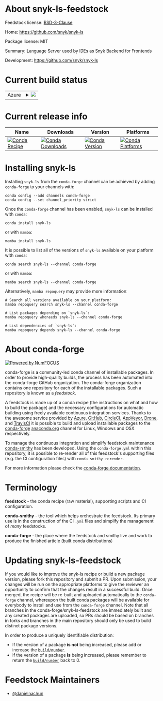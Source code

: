 About snyk-ls-feedstock
=======================

Feedstock license: [BSD-3-Clause](https://github.com/conda-forge/snyk-ls-feedstock/blob/main/LICENSE.txt)

Home: https://github.com/snyk/snyk-ls

Package license: MIT

Summary: Language Server used by IDEs as Snyk Backend for Frontends

Development: https://github.com/snyk/snyk-ls

Current build status
====================


<table>
    
  <tr>
    <td>Azure</td>
    <td>
      <details>
        <summary>
          <a href="https://dev.azure.com/conda-forge/feedstock-builds/_build/latest?definitionId=23937&branchName=main">
            <img src="https://dev.azure.com/conda-forge/feedstock-builds/_apis/build/status/snyk-ls-feedstock?branchName=main">
          </a>
        </summary>
        <table>
          <thead><tr><th>Variant</th><th>Status</th></tr></thead>
          <tbody><tr>
              <td>linux_64</td>
              <td>
                <a href="https://dev.azure.com/conda-forge/feedstock-builds/_build/latest?definitionId=23937&branchName=main">
                  <img src="https://dev.azure.com/conda-forge/feedstock-builds/_apis/build/status/snyk-ls-feedstock?branchName=main&jobName=linux&configuration=linux%20linux_64_" alt="variant">
                </a>
              </td>
            </tr><tr>
              <td>osx_64</td>
              <td>
                <a href="https://dev.azure.com/conda-forge/feedstock-builds/_build/latest?definitionId=23937&branchName=main">
                  <img src="https://dev.azure.com/conda-forge/feedstock-builds/_apis/build/status/snyk-ls-feedstock?branchName=main&jobName=osx&configuration=osx%20osx_64_" alt="variant">
                </a>
              </td>
            </tr><tr>
              <td>win_64</td>
              <td>
                <a href="https://dev.azure.com/conda-forge/feedstock-builds/_build/latest?definitionId=23937&branchName=main">
                  <img src="https://dev.azure.com/conda-forge/feedstock-builds/_apis/build/status/snyk-ls-feedstock?branchName=main&jobName=win&configuration=win%20win_64_" alt="variant">
                </a>
              </td>
            </tr>
          </tbody>
        </table>
      </details>
    </td>
  </tr>
</table>

Current release info
====================

| Name | Downloads | Version | Platforms |
| --- | --- | --- | --- |
| [![Conda Recipe](https://img.shields.io/badge/recipe-snyk--ls-green.svg)](https://anaconda.org/conda-forge/snyk-ls) | [![Conda Downloads](https://img.shields.io/conda/dn/conda-forge/snyk-ls.svg)](https://anaconda.org/conda-forge/snyk-ls) | [![Conda Version](https://img.shields.io/conda/vn/conda-forge/snyk-ls.svg)](https://anaconda.org/conda-forge/snyk-ls) | [![Conda Platforms](https://img.shields.io/conda/pn/conda-forge/snyk-ls.svg)](https://anaconda.org/conda-forge/snyk-ls) |

Installing snyk-ls
==================

Installing `snyk-ls` from the `conda-forge` channel can be achieved by adding `conda-forge` to your channels with:

```
conda config --add channels conda-forge
conda config --set channel_priority strict
```

Once the `conda-forge` channel has been enabled, `snyk-ls` can be installed with `conda`:

```
conda install snyk-ls
```

or with `mamba`:

```
mamba install snyk-ls
```

It is possible to list all of the versions of `snyk-ls` available on your platform with `conda`:

```
conda search snyk-ls --channel conda-forge
```

or with `mamba`:

```
mamba search snyk-ls --channel conda-forge
```

Alternatively, `mamba repoquery` may provide more information:

```
# Search all versions available on your platform:
mamba repoquery search snyk-ls --channel conda-forge

# List packages depending on `snyk-ls`:
mamba repoquery whoneeds snyk-ls --channel conda-forge

# List dependencies of `snyk-ls`:
mamba repoquery depends snyk-ls --channel conda-forge
```


About conda-forge
=================

[![Powered by
NumFOCUS](https://img.shields.io/badge/powered%20by-NumFOCUS-orange.svg?style=flat&colorA=E1523D&colorB=007D8A)](https://numfocus.org)

conda-forge is a community-led conda channel of installable packages.
In order to provide high-quality builds, the process has been automated into the
conda-forge GitHub organization. The conda-forge organization contains one repository
for each of the installable packages. Such a repository is known as a *feedstock*.

A feedstock is made up of a conda recipe (the instructions on what and how to build
the package) and the necessary configurations for automatic building using freely
available continuous integration services. Thanks to the awesome service provided by
[Azure](https://azure.microsoft.com/en-us/services/devops/), [GitHub](https://github.com/),
[CircleCI](https://circleci.com/), [AppVeyor](https://www.appveyor.com/),
[Drone](https://cloud.drone.io/welcome), and [TravisCI](https://travis-ci.com/)
it is possible to build and upload installable packages to the
[conda-forge](https://anaconda.org/conda-forge) [anaconda.org](https://anaconda.org/)
channel for Linux, Windows and OSX respectively.

To manage the continuous integration and simplify feedstock maintenance
[conda-smithy](https://github.com/conda-forge/conda-smithy) has been developed.
Using the ``conda-forge.yml`` within this repository, it is possible to re-render all of
this feedstock's supporting files (e.g. the CI configuration files) with ``conda smithy rerender``.

For more information please check the [conda-forge documentation](https://conda-forge.org/docs/).

Terminology
===========

**feedstock** - the conda recipe (raw material), supporting scripts and CI configuration.

**conda-smithy** - the tool which helps orchestrate the feedstock.
                   Its primary use is in the construction of the CI ``.yml`` files
                   and simplify the management of *many* feedstocks.

**conda-forge** - the place where the feedstock and smithy live and work to
                  produce the finished article (built conda distributions)


Updating snyk-ls-feedstock
==========================

If you would like to improve the snyk-ls recipe or build a new
package version, please fork this repository and submit a PR. Upon submission,
your changes will be run on the appropriate platforms to give the reviewer an
opportunity to confirm that the changes result in a successful build. Once
merged, the recipe will be re-built and uploaded automatically to the
`conda-forge` channel, whereupon the built conda packages will be available for
everybody to install and use from the `conda-forge` channel.
Note that all branches in the conda-forge/snyk-ls-feedstock are
immediately built and any created packages are uploaded, so PRs should be based
on branches in forks and branches in the main repository should only be used to
build distinct package versions.

In order to produce a uniquely identifiable distribution:
 * If the version of a package **is not** being increased, please add or increase
   the [``build/number``](https://docs.conda.io/projects/conda-build/en/latest/resources/define-metadata.html#build-number-and-string).
 * If the version of a package **is** being increased, please remember to return
   the [``build/number``](https://docs.conda.io/projects/conda-build/en/latest/resources/define-metadata.html#build-number-and-string)
   back to 0.

Feedstock Maintainers
=====================

* [@danielnachun](https://github.com/danielnachun/)

